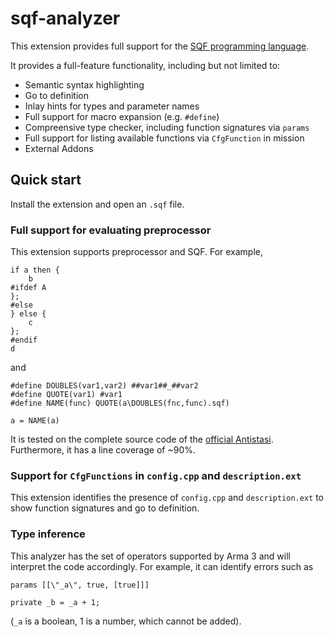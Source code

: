 # sqf-analyzer

This extension provides full support for the [SQF programming language](https://community.bistudio.com/wiki/SQF_Syntax).

It provides a full-feature functionality, including but not limited to:

* Semantic syntax highlighting
* Go to definition
* Inlay hints for types and parameter names
* Full support for macro expansion (e.g. `#define`)
* Compreensive type checker, including function signatures via `params`
* Full support for listing available functions via `CfgFunction` in mission
* External Addons

## Quick start

Install the extension and open an `.sqf` file.

### Full support for evaluating preprocessor

This extension supports preprocessor and SQF. For example,

```sqf
if a then {
    b
#ifdef A
};
#else
} else {
    c
};
#endif
d
```

and

```sqf
#define DOUBLES(var1,var2) ##var1##_##var2
#define QUOTE(var1) #var1
#define NAME(func) QUOTE(a\DOUBLES(fnc,func).sqf)

a = NAME(a)
```

It is tested on the complete source code of the
[official Antistasi](https://github.com/official-antistasi-community/A3-Antistasi). Furthermore, it has a line coverage of ~90%.

### Support for `CfgFunctions` in `config.cpp` and `description.ext`

This extension identifies the presence of `config.cpp` and `description.ext` to show function signatures and go to definition.

### Type inference

This analyzer has the set of operators supported by Arma 3 and will interpret the code
accordingly. For example, it can identify errors such as

```sqf
params [[\"_a\", true, [true]]]

private _b = _a + 1;
```

(`_a` is a boolean, 1 is a number, which cannot be added).
